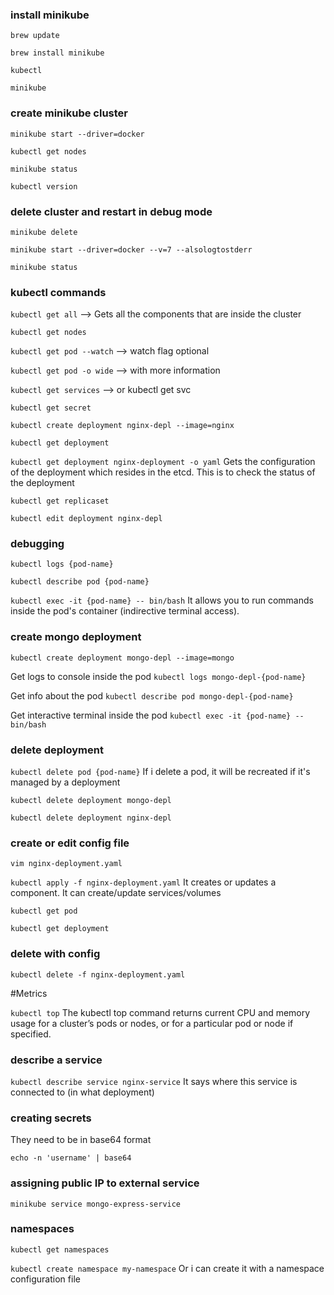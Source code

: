 ### install minikube

`brew update`

`brew install minikube`

`kubectl`

`minikube`

### create minikube cluster

`minikube start --driver=docker`

`kubectl get nodes`

`minikube status`

`kubectl version`

### delete cluster and restart in debug mode

`minikube delete`

`minikube start --driver=docker --v=7 --alsologtostderr`

`minikube status`

### kubectl commands

`kubectl get all` --> Gets all the components that are inside the cluster

`kubectl get nodes`

`kubectl get pod --watch` --> watch flag optional

`kubectl get pod -o wide` --> with more information

`kubectl get services` --> or kubectl get svc

`kubectl get secret`

`kubectl create deployment nginx-depl --image=nginx`

`kubectl get deployment`

`kubectl get deployment nginx-deployment -o yaml`
Gets the configuration of the deployment which resides in the etcd. This is to check the status of the deployment

`kubectl get replicaset`

`kubectl edit deployment nginx-depl`

### debugging

`kubectl logs {pod-name}`

`kubectl describe pod {pod-name}`

`kubectl exec -it {pod-name} -- bin/bash`
It allows you to run commands inside the pod's container (indirective terminal access).

### create mongo deployment

`kubectl create deployment mongo-depl --image=mongo`

Get logs to console inside the pod
`kubectl logs mongo-depl-{pod-name}`

Get info about the pod
`kubectl describe pod mongo-depl-{pod-name}`

Get interactive terminal inside the pod
`kubectl exec -it {pod-name} -- bin/bash`

### delete deployment

`kubectl delete pod {pod-name}`
If i delete a pod, it will be recreated if it's managed by a deployment

`kubectl delete deployment mongo-depl`

`kubectl delete deployment nginx-depl`

### create or edit config file

`vim nginx-deployment.yaml`

`kubectl apply -f nginx-deployment.yaml`
It creates or updates a component. It can create/update services/volumes

`kubectl get pod`

`kubectl get deployment`

### delete with config

`kubectl delete -f nginx-deployment.yaml`

#Metrics

`kubectl top` The kubectl top command returns current CPU and memory usage for a cluster’s pods or nodes, or for a particular pod or node if specified.

### describe a service

`kubectl describe service nginx-service`
It says where this service is connected to (in what deployment)

### creating secrets

They need to be in base64 format

`echo -n 'username' | base64`

### assigning public IP to external service

`minikube service mongo-express-service`

### namespaces

`kubectl get namespaces`

`kubectl create namespace my-namespace`
Or i can create it with a namespace configuration file

